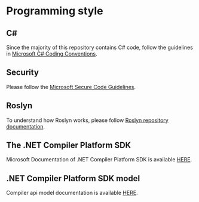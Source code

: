 # Programming style
## C#
Since the majority of this repository contains C# code, follow the guidelines in [Microsoft C# Coding Conventions](https://learn.microsoft.com/en-us/dotnet/csharp/fundamentals/coding-style/coding-conventions "Microsoft C# Coding Conventions").

## Security
Please follow the [Microsoft Secure Code Guidelines](https://learn.microsoft.com/en-us/dotnet/standard/security/secure-coding-guidelines "Microsoft Secure Code Guidelines").

## Roslyn
To understand how Roslyn works, please follow [Roslyn repository documentation](https://github.com/dotnet/roslyn "The .NET Compiler Platform Repository").

## The .NET Compiler Platform SDK
Microsoft Documentation of .NET Compiler Platform SDK is available [HERE](https://learn.microsoft.com/en-us/dotnet/csharp/roslyn-sdk/ "roslyn sdk").

## .NET Compiler Platform SDK model
Compiler api model documentation is available [HERE](https://learn.microsoft.com/en-us/dotnet/csharp/roslyn-sdk/compiler-api-model "compiler api model").

